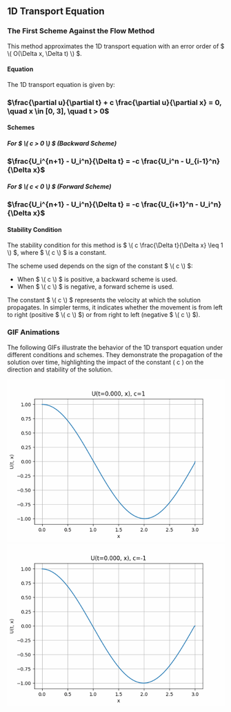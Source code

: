 ## 1D Transport Equation

### The First Scheme Against the Flow Method

This method approximates the 1D transport equation with an error order of $` \( O(\Delta x, \Delta t) \) `$.

#### Equation

The 1D transport equation is given by:

### $`\frac{\partial u}{\partial t} + c \frac{\partial u}{\partial x} = 0, \quad x \in [0, 3], \quad t > 0`$

#### Schemes

##### For $` \( c > 0 \) `$ (Backward Scheme)

### $`\frac{U_i^{n+1} - U_i^n}{\Delta t} = -c \frac{U_i^n - U_{i-1}^n}{\Delta x}`$

##### For $` \( c < 0 \) `$ (Forward Scheme)

### $`\frac{U_i^{n+1} - U_i^n}{\Delta t} = -c \frac{U_{i+1}^n - U_i^n}{\Delta x}`$

#### Stability Condition

The stability condition for this method is $` \( c \frac{\Delta t}{\Delta x} \leq 1 \) `$, where $` \( c \) `$ is a constant.

The scheme used depends on the sign of the constant $` \( c \) `$:
- When $` \( c \) `$ is positive, a backward scheme is used.
- When $` \( c \) `$ is negative, a forward scheme is used.

The constant $` \( c \) `$ represents the velocity at which the solution propagates. In simpler terms, it indicates whether the movement is from left to right (positive $` \( c \) `$) or from right to left (negative $` \( c \) `$).

### GIF Animations

The following GIFs illustrate the behavior of the 1D transport equation under different conditions and schemes. They demonstrate the propagation of the solution over time, highlighting the impact of the constant \( c \) on the direction and stability of the solution.

![](https://github.com/Mukhammedali22/MCMPHYSPROCESS-Spring-2024/blob/main/Week5/HW5_2_backward.gif)
![](https://github.com/Mukhammedali22/MCMPHYSPROCESS-Spring-2024/blob/main/Week5/HW5_2_forward.gif)

